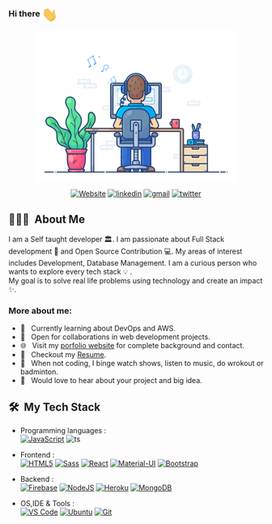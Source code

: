 ### Hi there <img src = "images/Hi.gif"  height = "30" align = "center">

<!--
**Sahil811/Sahil811** is a ✨ _special_ ✨ repository because its `README.md` (this file) appears on your GitHub profile.

Here are some ideas to get you started:

- 🔭 I’m currently working on ...
- 🌱 I’m currently learning ...
- 👯 I’m looking to collaborate on ...
- 🤔 I’m looking for help with ...
- 💬 Ask me about ...
- 📫 How to reach me: ...
- 😄 Pronouns: ...
- ⚡ Fun fact: ...
-->


<p align="center">
  <img src = "images/portfolio.gif"  height = "300" align = "center">
</p>

<p align="center">
    <a href="https://sahil811.github.io/portfolio-v2/"><img alt="Website" title="website" src="https://img.shields.io/badge/-Website-47CCCC?style=flat&logo=Google-Chrome&logoColor=white&link=https://sahil811.github.io/portfolio-v2/"/></a>
  <a href="https://www.linkedin.com/in/sahil-siddiqui-bab66419a/"><img alt="linkedin" title="Linkedin" src="https://img.shields.io/badge/LinkedIn-0077B5?style=flat&logo=linkedin&logoColor=white&link=https://www.linkedin.com/in/sahil-siddiqui-bab66419a/"/></a>
  <a href="mailto:sahilsiddiqui.dev@gmail.com"><img alt="gmail" title="gmail" src="https://img.shields.io/badge/Gmail-red?style=flat&logo=Gmail&logoColor=white&link=mailto:sahilsiddiqui.dev@gmail.com"/></a>
  <a href="https://twitter.com/sahilDevMonk"><img alt="twitter" title="twitter" src="https://img.shields.io/badge/-Twitter-1ca0f1?style=flat&labelColor=1ca0f1&logo=twitter&logoColor=white&link=https://twitter.com/sahilDevMonk"/></a>
</p>

<h2> 💁🏻‍♂️&nbsp; About Me</h2>

I am a Self taught developer  :classical_building:. I am passionate about Full Stack development 🚀 and Open Source Contribution 💻. My areas of interest includes Development, Database Management.
I am a curious person who wants to explore every tech stack :bulb: .<br>
My goal is to solve real life problems using technology and create an impact :sparkles:.


### More about me:

- 🔭 &nbsp; Currently learning about DevOps and AWS.
- 🤝 &nbsp; Open for collaborations in web development projects. 
- 🌐 &nbsp; Visit my [porfolio website](https://sahil811.github.io/portfolio-v2/) for complete background and contact.
- 📝 &nbsp; Checkout my [Resume](https://drive.google.com/file/d/1sFcH_l7nH_Z0gINu4oNRE2qRfajxul26/view?usp=sharing).
- :ski: &nbsp; When not coding, I binge watch shows, listen to music, do wrokout or badminton.
- 🌱 &nbsp; Would love to hear about your project and big idea. 

<h2> 🛠 &nbsp;My Tech Stack</h2>

- Programming languages : <br />
    [![JavaScript](	https://img.shields.io/badge/JavaScript-F7DF1E?style=flat&logo=javascript&logoColor=black)](https://developer.mozilla.org/en-US/docs/Web/JavaScript) 
    ![ts](https://flat.badgen.net/badge/-/TypeScript/blue?icon=typescript&label)  
    
- Frontend : <br />
    [![HTML5](https://img.shields.io/badge/HTML5-E34F26?style=flat&logo=html5&logoColor=white)](https://www.w3.org/html/)
    [![Sass](https://img.shields.io/badge/Sass-CC6699?style=flat&logo=sass&logoColor=white)](https://sass-lang.com/)
    [![React](https://img.shields.io/badge/React-20232A?style=flat&logo=react&logoColor=61DAFB)](https://reactjs.org/)
    [![Material-UI](https://img.shields.io/badge/Material--UI-0081CB?style=flat&logo=material-ui&logoColor=white)](https://material-ui.com/)
    [![Bootstrap](https://img.shields.io/badge/Bootstrap-563D7C?style=flat&logo=bootstrap&logoColor=white)](https://getbootstrap.com)
    
- Backend : <br />
    [![Firebase](https://img.shields.io/badge/-Firebase-2C2D72?style=flat&logo=firebase&logoColor=FFCA28)](https://firebase.google.com/)
    [![NodeJS](https://img.shields.io/badge/Node.js-43853D?style=flat&logo=node.js&logoColor=white)](https://nodejs.org)
    [![Heroku](https://img.shields.io/badge/Heroku-430098?style=flat&logo=heroku&logoColor=white)](https://heroku.com)
    [![MongoDB](https://img.shields.io/badge/MongoDB-4EA94B?style=flat&logo=mongodb&logoColor=white)](https://www.mongodb.com/)
    
- OS,IDE & Tools : <br />
    [![VS Code](http://img.shields.io/badge/-VS%20Code-5C2D91?style=flat&logo=visual-studio-code&logoColor=white)](https://code.visualstudio.com/)
    [![Ubuntu](https://img.shields.io/badge/Ubuntu-E95420?style=flat&logo=ubuntu&logoColor=white)](https://ubuntu.com/)
    [![Git](https://img.shields.io/badge/Git-F05032?style=flat&logo=git&logoColor=white)](https://git-scm.com/)

